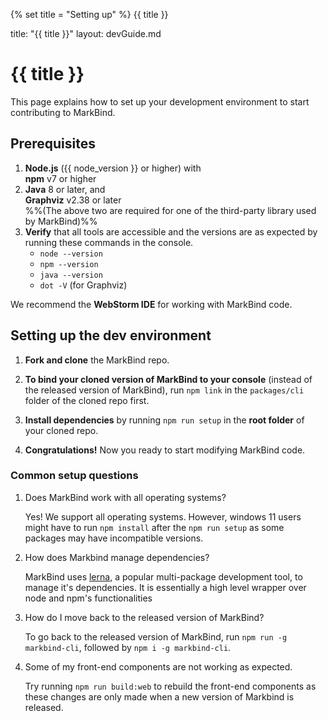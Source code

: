 {% set title = "Setting up" %}
<span id="title" class="d-none">{{ title }}</span>

<frontmatter>
  title: "{{ title }}"
  layout: devGuide.md
</frontmatter>

# {{ title }}

<div class="lead">

This page explains how to set up your development environment to start contributing to MarkBind.
</div>

## Prerequisites

1. **Node.js** ({{ node_version }} or higher) with<br>
   **npm** v7 or higher
1. **Java** 8 or later, and<br>
   **Graphviz** v2.38 or later<br>
   %%(The above two are required for one of the third-party library used by MarkBind)%%
1. **Verify** that all tools are accessible and the versions are as expected by running these commands in the console.
   * `node --version`
   * `npm --version`
   * `java --version`
   * `dot -V` (for Graphviz)

<box type="tip" seamless>

We recommend the **WebStorm IDE** for working with MarkBind code.
</box>

## Setting up the dev environment

1. **Fork and clone** the MarkBind repo.
1. **To bind your cloned version of MarkBind to your console** (instead of the released version of MarkBind), run `npm link` in the `packages/cli` folder of the cloned repo first.
1. **Install dependencies** by running <popover content="Under the hood, this calls `npm ci` and `lerna bootstrap`">`npm run setup`</popover> in the **root folder** of your cloned repo.

1. **Congratulations!** Now you ready to start modifying MarkBind code.

### Common setup questions

1. Does MarkBind work with all operating systems?

   Yes! We support all operating systems. However, windows 11 users might have to run `npm install` after the `npm run setup` as some packages may have incompatible versions.

1. How does Markbind manage dependencies?

   MarkBind uses <md>[lerna](https://github.com/lerna/lerna)</md>, a popular multi-package development tool, to manage it's dependencies. It is essentially a high level wrapper over node and npm's functionalities

1. How do I move back to the released version of MarkBind?

   To go back to the released version of MarkBind, run `npm run -g markbind-cli`, followed by `npm i -g markbind-cli`.

1. Some of my front-end components are not working as expected.

   Try running `npm run build:web` to rebuild the front-end components as these changes are only made when a new version of Markbind is released.
